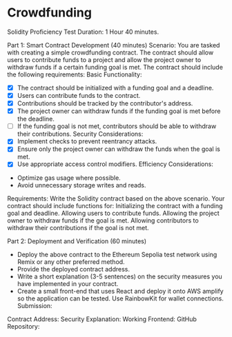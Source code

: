 # Crowdfunding

Solidity Proficiency Test
Duration: 1 Hour 40 minutes.


Part 1: Smart Contract Development (40 minutes)
Scenario:
You are tasked with creating a simple crowdfunding contract. The contract should allow users to contribute funds to a project and allow the project owner to withdraw funds if a certain funding goal is met. The contract should include the following requirements:
Basic Functionality:
- [x] The contract should be initialized with a funding goal and a deadline.
- [x] Users can contribute funds to the contract.
- [x] Contributions should be tracked by the contributor's address.
- [x] The project owner can withdraw funds if the funding goal is met before the deadline.
- [ ] If the funding goal is not met, contributors should be able to withdraw their contributions.
Security Considerations:
- [x] Implement checks to prevent reentrancy attacks.
- [x] Ensure only the project owner can withdraw the funds when the goal is met.
- [x] Use appropriate access control modifiers.
Efficiency Considerations:
- Optimize gas usage where possible.
- Avoid unnecessary storage writes and reads.

Requirements:
Write the Solidity contract based on the above scenario. Your contract should include functions for:
Initializing the contract with a funding goal and deadline.
Allowing users to contribute funds.
Allowing the project owner to withdraw funds if the goal is met.
Allowing contributors to withdraw their contributions if the goal is not met.

Part 2: Deployment and Verification (60 minutes)
- Deploy the above contract to the Ethereum Sepolia test network using Remix or any other preferred method.
- Provide the deployed contract address.
- Write a short explanation (3-5 sentences) on the security measures you have implemented in your contract.
- Create a small front-end that uses React and deploy it onto AWS amplify so the application can be tested. Use RainbowKit for wallet connections.
Submission:

Contract Address:
Security Explanation:
Working Frontend:
GitHub Repository:


